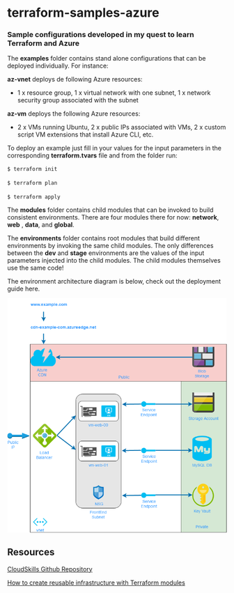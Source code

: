 # terraform-samples-azure
### Sample configurations developed in my quest to learn Terraform and Azure

The **examples** folder contains stand alone configurations that can be deployed individually. For instance:

**az-vnet** deploys de following Azure resources:
* 1 x resource group, 1 x virtual network with one subnet, 1 x network security group associated with the subnet

**az-vm** deploys the following Azure resources:
* 2 x VMs running Ubuntu, 2 x public IPs associated with VMs, 2 x custom script VM extensions that install Azure CLI, etc.
 
To deploy an example just fill in your values for the input parameters in the corresponding **terraform.tvars** file and from the folder run:

```
$ terraform init

$ terraform plan

$ terraform apply
```
The **modules** folder contains child modules that can be invoked to build consistent environments. There are four modules there for now: **network**, **web** , **data**, and **global**.

The **environments** folder contains root modules that build different environments by invoking the same child modules. 
The only differences between the **dev** and **stage** environments are the values of the input parameters injected into the child modules. The child modules themselves use the same code!

The environment architecture diagram is below, check out the deployment guide here.

![Env-Diagram](terraform-samples-environments.png)
## Resources
[CloudSkills Github Repository](https://github.com/cloudskills)

[How to create reusable infrastructure with Terraform modules](https://blog.gruntwork.io/how-to-create-reusable-infrastructure-with-terraform-modules-25526d65f73d)
